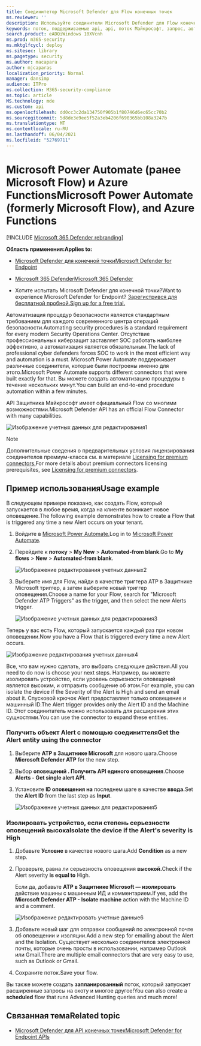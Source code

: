 ```yaml
---
title: Соединитетор Microsoft Defender для Flow конечных точек
ms.reviewer: ''
description: Используйте соединители Microsoft Defender для Flow конечной точки, чтобы автоматизировать безопасность и создать поток, который будет активироваться в любое время, когда на клиенте будет возникать новое оповещение.
keywords: поток, поддерживаемые api, api, поток Майкрософт, запрос, автоматизация
search.product: eADQiWindows 10XVcnh
ms.prod: m365-security
ms.mktglfcycl: deploy
ms.sitesec: library
ms.pagetype: security
ms.author: macapara
author: mjcaparas
localization_priority: Normal
manager: dansimp
audience: ITPro
ms.collection: M365-security-compliance
ms.topic: article
MS.technology: mde
ms.custom: api
ms.openlocfilehash: dd0cc3c2da134750f905b1f80746d6ec65cc70b2
ms.sourcegitcommit: 5d8de3e9ee5f52a3eb4206f690365bb108a3247b
ms.translationtype: MT
ms.contentlocale: ru-RU
ms.lasthandoff: 06/04/2021
ms.locfileid: "52769711"
---
```

# <a name="microsoft-power-automate-formerly-microsoft-flow-and-azure-functions"></a><span data-ttu-id="1063c-104">Microsoft Power Automate (ранее Microsoft Flow) и Azure Functions</span><span class="sxs-lookup"><span data-stu-id="1063c-104">Microsoft Power Automate (formerly Microsoft Flow), and Azure Functions</span></span>

[!INCLUDE [Microsoft 365 Defender rebranding](../../includes/microsoft-defender.md)]

<span data-ttu-id="1063c-105">**Область применения:**</span><span class="sxs-lookup"><span data-stu-id="1063c-105">**Applies to:**</span></span>
- [<span data-ttu-id="1063c-106">Microsoft Defender для конечной точки</span><span class="sxs-lookup"><span data-stu-id="1063c-106">Microsoft Defender for Endpoint</span></span>](https://go.microsoft.com/fwlink/p/?linkid=2154037)
- [<span data-ttu-id="1063c-107">Microsoft 365 Defender</span><span class="sxs-lookup"><span data-stu-id="1063c-107">Microsoft 365 Defender</span></span>](https://go.microsoft.com/fwlink/?linkid=2118804)


- <span data-ttu-id="1063c-108">Хотите испытать Microsoft Defender для конечной точки?</span><span class="sxs-lookup"><span data-stu-id="1063c-108">Want to experience Microsoft Defender for Endpoint?</span></span> [<span data-ttu-id="1063c-109">Зарегистрився для бесплатной пробной.</span><span class="sxs-lookup"><span data-stu-id="1063c-109">Sign up for a free trial.</span></span>](https://www.microsoft.com/microsoft-365/windows/microsoft-defender-atp?ocid=docs-wdatp-exposedapis-abovefoldlink) 

<span data-ttu-id="1063c-110">Автоматизация процедур безопасности является стандартным требованием для каждого современного центра операций безопасности.</span><span class="sxs-lookup"><span data-stu-id="1063c-110">Automating security procedures is a standard requirement for every modern Security Operations Center.</span></span> <span data-ttu-id="1063c-111">Отсутствие профессиональных киберзащит заставляет SOC работать наиболее эффективно, а автоматизация является обязательным.</span><span class="sxs-lookup"><span data-stu-id="1063c-111">The lack of professional cyber defenders forces SOC to work in the most efficient way and automation is a must.</span></span> <span data-ttu-id="1063c-112">Microsoft Power Automate поддерживает различные соединители, которые были построены именно для этого.</span><span class="sxs-lookup"><span data-stu-id="1063c-112">Microsoft Power Automate supports different connectors that were built exactly for that.</span></span> <span data-ttu-id="1063c-113">Вы можете создать автоматизацию процедуры в течение нескольких минут.</span><span class="sxs-lookup"><span data-stu-id="1063c-113">You can build an end-to-end procedure automation within a few minutes.</span></span>

<span data-ttu-id="1063c-114">API Защитника Майкрософт имеет официальный Flow со многими возможностями.</span><span class="sxs-lookup"><span data-stu-id="1063c-114">Microsoft Defender API has an official Flow Connector with many capabilities.</span></span>

![Изображение учетных данных для редактирования1](images/api-flow-0.png)

> [!NOTE]
> <span data-ttu-id="1063c-116">Дополнительные сведения о предварительных условия лицензирования соединителов премиум-класса см. в материале [Licensing for premium connectors.](https://docs.microsoft.com/power-automate/triggers-introduction#licensing-for-premium-connectors)</span><span class="sxs-lookup"><span data-stu-id="1063c-116">For more details about premium connectors licensing prerequisites, see [Licensing for premium connectors](https://docs.microsoft.com/power-automate/triggers-introduction#licensing-for-premium-connectors).</span></span>


## <a name="usage-example"></a><span data-ttu-id="1063c-117">Пример использования</span><span class="sxs-lookup"><span data-stu-id="1063c-117">Usage example</span></span>

<span data-ttu-id="1063c-118">В следующем примере показано, как создать Flow, который запускается в любое время, когда на клиенте возникает новое оповещение.</span><span class="sxs-lookup"><span data-stu-id="1063c-118">The following example demonstrates how to create a Flow that is triggered any time a new Alert occurs on your tenant.</span></span>

1. <span data-ttu-id="1063c-119">Войдите в [Microsoft Power Automate.](https://flow.microsoft.com)</span><span class="sxs-lookup"><span data-stu-id="1063c-119">Log in to [Microsoft Power Automate](https://flow.microsoft.com).</span></span>

2. <span data-ttu-id="1063c-120">Перейдите к **потоку**  >  **My New**  >  **Automated-from blank**.</span><span class="sxs-lookup"><span data-stu-id="1063c-120">Go to **My flows** > **New** > **Automated-from blank**.</span></span>

    ![Изображение редактирования учетных данных2](images/api-flow-1.png)

3. <span data-ttu-id="1063c-122">Выберите имя для Flow, найди в качестве триггера ATP в Защитнике Microsoft триггер, а затем выберите новый триггер оповещения.</span><span class="sxs-lookup"><span data-stu-id="1063c-122">Choose a name for your Flow, search for "Microsoft Defender ATP Triggers" as the trigger, and then select the new Alerts trigger.</span></span>

    ![Изображение учетных данных для редактирования3](images/api-flow-2.png)

<span data-ttu-id="1063c-124">Теперь у вас есть Flow, который запускается каждый раз при новом оповещении.</span><span class="sxs-lookup"><span data-stu-id="1063c-124">Now you have a Flow that is triggered every time a new Alert occurs.</span></span>

![Изображение редактирования учетных данных4](images/api-flow-3.png)

<span data-ttu-id="1063c-126">Все, что вам нужно сделать, это выбрать следующие действия.</span><span class="sxs-lookup"><span data-stu-id="1063c-126">All you need to do now is choose your next steps.</span></span>
<span data-ttu-id="1063c-127">Например, вы можете изолировать устройство, если уровень серьезности оповещений является высоким, и отправить сообщение об этом.</span><span class="sxs-lookup"><span data-stu-id="1063c-127">For example, you can isolate the device if the Severity of the Alert is High and send an email about it.</span></span>
<span data-ttu-id="1063c-128">Спусковой крючок Alert предоставляет только оповещение и машинный ID.</span><span class="sxs-lookup"><span data-stu-id="1063c-128">The Alert trigger provides only the Alert ID and the Machine ID.</span></span> <span data-ttu-id="1063c-129">Этот соединитатель можно использовать для расширения этих сущностями.</span><span class="sxs-lookup"><span data-stu-id="1063c-129">You can use the connector to expand these entities.</span></span>

### <a name="get-the-alert-entity-using-the-connector"></a><span data-ttu-id="1063c-130">Получить объект Alert с помощью соединиттеля</span><span class="sxs-lookup"><span data-stu-id="1063c-130">Get the Alert entity using the connector</span></span>

1. <span data-ttu-id="1063c-131">Выберите **ATP в Защитнике Microsoft** для нового шага.</span><span class="sxs-lookup"><span data-stu-id="1063c-131">Choose **Microsoft Defender ATP** for the new step.</span></span>

2. <span data-ttu-id="1063c-132">Выбор **оповещений . Получить API единого оповещения**.</span><span class="sxs-lookup"><span data-stu-id="1063c-132">Choose **Alerts - Get single alert API**.</span></span>

3. <span data-ttu-id="1063c-133">Установите **ID оповещения на** последнем шаге в качестве **ввода.**</span><span class="sxs-lookup"><span data-stu-id="1063c-133">Set the **Alert ID** from the last step as **Input**.</span></span>

    ![Изображение учетных данных для редактирования5](images/api-flow-4.png)

### <a name="isolate-the-device-if-the-alerts-severity-is-high"></a><span data-ttu-id="1063c-135">Изолировать устройство, если степень серьезности оповещений высока</span><span class="sxs-lookup"><span data-stu-id="1063c-135">Isolate the device if the Alert's severity is High</span></span>

1. <span data-ttu-id="1063c-136">Добавьте **Условие** в качестве нового шага.</span><span class="sxs-lookup"><span data-stu-id="1063c-136">Add **Condition** as a new step.</span></span>

2. <span data-ttu-id="1063c-137">Проверьте, равна ли серьезность оповещения **высокой.**</span><span class="sxs-lookup"><span data-stu-id="1063c-137">Check if the Alert severity **is equal to** High.</span></span>

   <span data-ttu-id="1063c-138">Если да, добавьте **ATP в Защитнике Microsoft — изолировать** действие машины с машинным ИД и комментарием.</span><span class="sxs-lookup"><span data-stu-id="1063c-138">If yes, add the **Microsoft Defender ATP - Isolate machine** action with the Machine ID and a comment.</span></span>

    ![Изображение редактировать учетные данные6](images/api-flow-5.png)

3. <span data-ttu-id="1063c-140">Добавьте новый шаг для отправки сообщений по электронной почте об оповещении и изоляции.</span><span class="sxs-lookup"><span data-stu-id="1063c-140">Add a new step for emailing about the Alert and the Isolation.</span></span> <span data-ttu-id="1063c-141">Существует несколько соединителов электронной почты, которые очень просты в использовании, например Outlook или Gmail.</span><span class="sxs-lookup"><span data-stu-id="1063c-141">There are multiple email connectors that are very easy to use, such as Outlook or Gmail.</span></span>

4. <span data-ttu-id="1063c-142">Сохраните поток.</span><span class="sxs-lookup"><span data-stu-id="1063c-142">Save your flow.</span></span>

<span data-ttu-id="1063c-143">Вы также можете создать **запланированный** поток, который запускает расширенные запросы на охоту и многое другое!</span><span class="sxs-lookup"><span data-stu-id="1063c-143">You can also create a **scheduled** flow that runs Advanced Hunting queries and much more!</span></span>

## <a name="related-topic"></a><span data-ttu-id="1063c-144">Связанная тема</span><span class="sxs-lookup"><span data-stu-id="1063c-144">Related topic</span></span>
- [<span data-ttu-id="1063c-145">Microsoft Defender для API конечных точек</span><span class="sxs-lookup"><span data-stu-id="1063c-145">Microsoft Defender for Endpoint APIs</span></span>](apis-intro.md)
